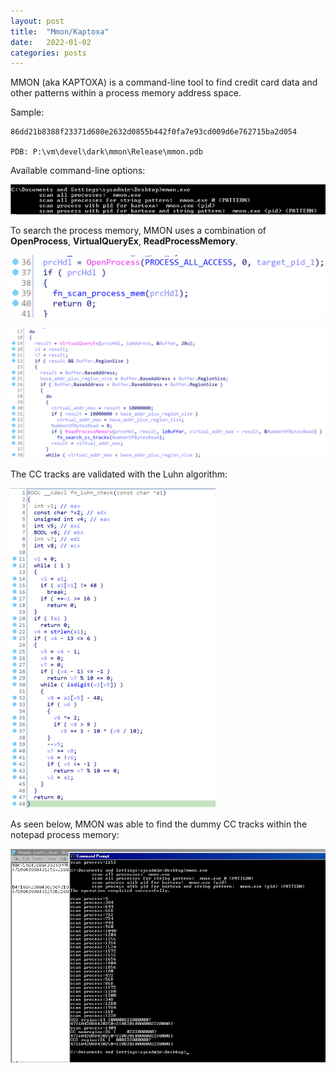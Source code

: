 ```yaml
---
layout: post
title:  "Mmon/Kaptoxa"
date:   2022-01-02
categories: posts
---
```




MMON (aka KAPTOXA) is a command-line tool to find credit card data and other patterns within a process memory address space.



Sample:

```
86dd21b8388f23371d680e2632d0855b442f0fa7e93cd009d6e762715ba2d054

PDB: P:\vm\devel\dark\mmon\Release\mmon.pdb
```



Available command-line options:

![ ](/assets/images/mmon/image-20210301010323487.png)



To search the process memory, MMON uses a combination of **OpenProcess**, **VirtualQueryEx**, **ReadProcessMemory**.

![ ](/assets/images/mmon/image-20220101232159057.png)



![ ](/assets/images/mmon/image-20220101232457591.png)



The CC tracks are validated with the Luhn algorithm:

<img src="/assets/images/mmon/image-20220101232705126.png" alt="aaa" style="zoom: 50%;" />



As seen below, MMON was able to find the dummy CC tracks within the notepad process memory:

![ ](/assets/images/mmon/finding_tracks.png)



